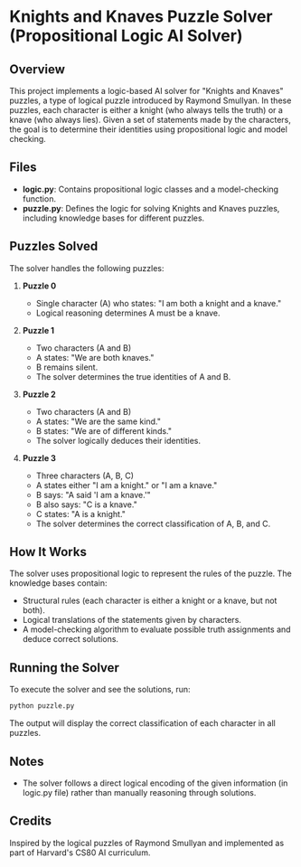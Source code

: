 # Knights and Knaves Puzzle Solver (Propositional Logic AI Solver)

## Overview
This project implements a logic-based AI solver for "Knights and Knaves" puzzles, a type of logical puzzle introduced by Raymond Smullyan. In these puzzles, each character is either a knight (who always tells the truth) or a knave (who always lies). Given a set of statements made by the characters, the goal is to determine their identities using propositional logic and model checking.

## Files
- **logic.py**: Contains propositional logic classes and a model-checking function.
- **puzzle.py**: Defines the logic for solving Knights and Knaves puzzles, including knowledge bases for different puzzles.

## Puzzles Solved
The solver handles the following puzzles:

1. **Puzzle 0**
   - Single character (A) who states: "I am both a knight and a knave."
   - Logical reasoning determines A must be a knave.

2. **Puzzle 1**
   - Two characters (A and B)
   - A states: "We are both knaves."
   - B remains silent.
   - The solver determines the true identities of A and B.

3. **Puzzle 2**
   - Two characters (A and B)
   - A states: "We are the same kind."
   - B states: "We are of different kinds."
   - The solver logically deduces their identities.

4. **Puzzle 3**
   - Three characters (A, B, C)
   - A states either "I am a knight." or "I am a knave."
   - B says: "A said 'I am a knave.'"
   - B also says: "C is a knave."
   - C states: "A is a knight."
   - The solver determines the correct classification of A, B, and C.

## How It Works
The solver uses propositional logic to represent the rules of the puzzle. The knowledge bases contain:
- Structural rules (each character is either a knight or a knave, but not both).
- Logical translations of the statements given by characters.
- A model-checking algorithm to evaluate possible truth assignments and deduce correct solutions.

## Running the Solver
To execute the solver and see the solutions, run:
```sh
python puzzle.py
```
The output will display the correct classification of each character in all puzzles.

## Notes
- The solver follows a direct logical encoding of the given information (in logic.py file) rather than manually reasoning through solutions.

## Credits
Inspired by the logical puzzles of Raymond Smullyan and implemented as part of Harvard's CS80 AI curriculum.
